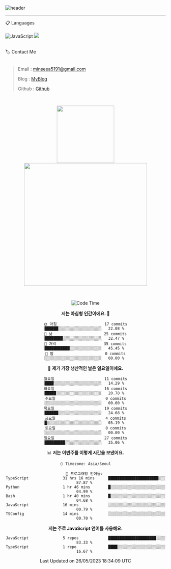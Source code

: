 ![header](https://capsule-render.vercel.app/api?type=waving&color=timeGradient&height=300&section=header&text=Welcome👋&animation=fadeIn&fontSize=55&fontAlignY=40&desc=minseo%20&descSize=30)

<hr />

📋 Languages<br /><br />
![JavaScript](https://img.shields.io/badge/javascript-%23323330.svg?style=for-the-badge&logo=javascript&logoColor=%23F7DF1E)
 <img src="https://img.shields.io/badge/mysql-4479A1?style=for-the-badge&logo=mysql&logoColor=white"> 






<br>
🏷 Contact Me<br /><br />

> Email : <minseea5191@gmail.com>
> 
> Blog : [MyBlog](https://just-process.tistory.com/ "MYBolg")
> 
> Github : [Github](https://github.com/minseoya "Github!1")

<br>

<div align="center">
   <p display="inline">
    <a href="https://github.com/minseoya">
     <img height="180" src="https://github-readme-stats.vercel.app/api?username=minseoya&hide=none&hide_title=false&show_icons=ture&include_all_commits=false&theme=omni" />
     <img width="386" src="https://github-readme-stats.vercel.app/api/top-langs/?username=minseoya&layout=compact&show_icons=ture&show_owner=ture&hide_title=false&theme=omni&hide=none" />
    </a>
  </p>


<br>





<!--START_SECTION:waka-->
![Code Time](http://img.shields.io/badge/Code%20Time-317%20hrs%206%20mins-blue)

**저는 아침형 인간이에요. 🐤** 

```text
🌞 아침                     17 commits          ██████░░░░░░░░░░░░░░░░░░░   22.08 % 
🌆 낮　                     25 commits          ████████░░░░░░░░░░░░░░░░░   32.47 % 
🌃 저녁                     35 commits          ███████████░░░░░░░░░░░░░░   45.45 % 
🌙 밤　                     0 commits           ░░░░░░░░░░░░░░░░░░░░░░░░░   00.00 % 
```
📅 **제가 가장 생산적인 날은 일요일이에요.** 

```text
월요일                      11 commits          ████░░░░░░░░░░░░░░░░░░░░░   14.29 % 
화요일                      16 commits          █████░░░░░░░░░░░░░░░░░░░░   20.78 % 
수요일                      0 commits           ░░░░░░░░░░░░░░░░░░░░░░░░░   00.00 % 
목요일                      19 commits          ██████░░░░░░░░░░░░░░░░░░░   24.68 % 
금요일                      4 commits           █░░░░░░░░░░░░░░░░░░░░░░░░   05.19 % 
토요일                      0 commits           ░░░░░░░░░░░░░░░░░░░░░░░░░   00.00 % 
일요일                      27 commits          █████████░░░░░░░░░░░░░░░░   35.06 % 
```


📊 **저는 이번주를 이렇게 시간을 보냈어요.** 

```text
🕑︎ Timezone: Asia/Seoul

💬 프로그래밍 언어들: 
TypeScript               31 hrs 16 mins      ██████████████████████░░░   87.87 % 
Python                   1 hr 46 mins        █░░░░░░░░░░░░░░░░░░░░░░░░   04.99 % 
Bash                     1 hr 40 mins        █░░░░░░░░░░░░░░░░░░░░░░░░   04.68 % 
JavaScript               16 mins             ░░░░░░░░░░░░░░░░░░░░░░░░░   00.79 % 
TSConfig                 14 mins             ░░░░░░░░░░░░░░░░░░░░░░░░░   00.70 % 
```

**저는 주로 JavaScript 언어를 사용해요.** 

```text
JavaScript               5 repos             █████████████████████░░░░   83.33 % 
TypeScript               1 repo              ████░░░░░░░░░░░░░░░░░░░░░   16.67 % 
```




 Last Updated on 26/05/2023 18:34:09 UTC
<!--END_SECTION:waka-->


